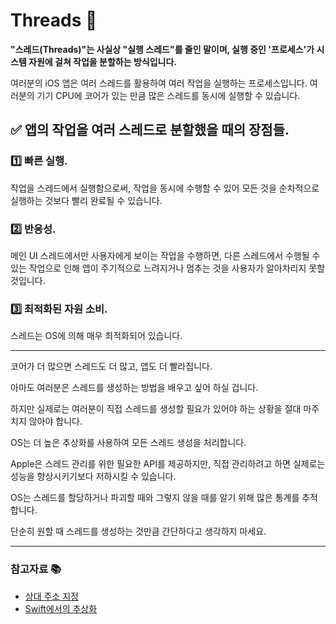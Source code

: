 # Threads 🧵

**"스레드(Threads)"는 사실상 "실행 스레드"를 줄인 말이며, 실행 중인 '프로세스'가 시스템 자원에 걸쳐 작업을 분할하는 방식입니다.**

여러분의 iOS 앱은 여러 스레드를 활용하여 여러 작업을 실행하는 프로세스입니다.
여러분의 기기 CPU에 코어가 있는 만큼 많은 스레드를 동시에 실행할 수 있습니다.

## ✅ 앱의 작업을 여러 스레드로 분할했을 때의 장점들.

### 1️⃣ 빠른 실행.

작업을 스레드에서 실행함으로써, 작업을 동시에 수행할 수 있어 모든 것을 순차적으로 실행하는 것보다 빨리 완료될 수 있습니다.

### 2️⃣ 반응성.

메인 UI 스레드에서만 사용자에게 보이는 작업을 수행하면, 다른 스레드에서 수행될 수 있는 작업으로 인해 앱이 주기적으로 느려지거나 멈추는 것을 사용자가 알아차리지 못할 것입니다.

### 3️⃣ 최적화된 자원 소비.

스레드는 OS에 의해 매우 최적화되어 있습니다.

---

코어가 더 많으면 스레드도 더 많고, 앱도 더 빨라집니다.

아마도 여러분은 스레드를 생성하는 방법을 배우고 싶어 하실 겁니다.

하지만 실제로는 여러분이 직접 스레드를 생성할 필요가 있어야 하는 상황을 절대 마주치지 않아야 합니다.

OS는 더 높은 추상화를 사용하여 모든 스레드 생성을 처리합니다.

Apple은 스레드 관리를 위한 필요한 API를 제공하지만, 직접 관리하려고 하면 실제로는 성능을 향상시키기보다 저하시킬 수 있습니다.

OS는 스레드를 할당하거나 파괴할 때와 그렇지 않을 때를 알기 위해 많은 통계를 추적합니다.

단순히 원할 때 스레드를 생성하는 것만큼 간단하다고 생각하지 마세요.

---

### 참고자료 📚

- [상대 주소 지정](https://github.com/devKobe24/CS/blob/main/Kobe/231130-relativeAddressing.md)
- [Swift에서의 추상화](https://github.com/devKobe24/TIL/blob/main/TIL/231124(2)_TIL.md)

